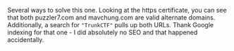 Several ways to solve this one. Looking at the https certificate, you can see that both puzzler7.com and mavchung.com are valid alternate domains. Additionally, a search for `"TrunkCTF"` pulls up both URLs. Thank Google indexing for that one - I did absolutely no SEO and that happened accidentally.